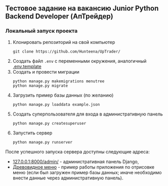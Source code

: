 ## Тестовое задание на вакансию Junior Python Backend Developer (АпТрейдер)

### Локальный запуск проекта


1. Клонировать репозиторий на свой компьютер  
    ```
    git clone https://github.com/Hunteena/UpTrader/
    ```
1. Создать файл `.env` с переменными окружения, аналогичный [.env.template](.env.template)
1. Создать и провести миграции  
    ```
    python manage.py makemigrations menutree
    python manage.py migrate
    ```
1. Загрузить пример базы данных (по желанию)  
    ```
    python manage.py loaddata example.json
    ```
1. Создать суперпользователя для входа в административную панель  
    ```
    python manage.py createsuperuser
    ```
1. Запустить сервер  
    ```
    python manage.py runserver
    ```

После успешного запуска сервера доступны следующие адреса:

- [127.0.0.1:8000/admin/](http://127.0.0.1:8000/admin/) - административная панель Django, 
- [Древовидное меню](http://127.0.0.1:8000/) - пример работы приложения по отрисовке меню 
(если был загружен пример базы данных; иначе необходимо внести данные через административную панель).
